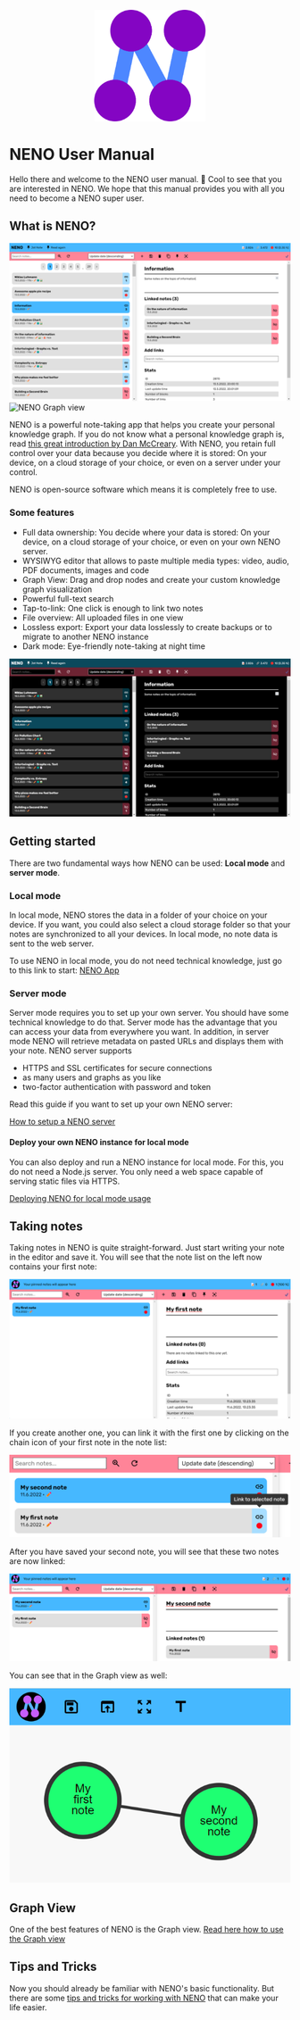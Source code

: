 <p align="center">
  <img
    style="text-align: center;"
    src="../frontend/assets/app-icon/logo.svg"
    alt="NENO Logo"
    width="200" height="200" 
  >
</p>

# NENO User Manual

Hello there and welcome to the NENO user manual. 👋 Cool to see that you are interested in NENO. We hope that this manual provides you with all you need to become a NENO super user.

## What is NENO?

![NENO Editor view](./img/neno-light.png)
![NENO Graph view](./img/graph%20view.png)

NENO is a powerful note-taking app that helps you create your personal knowledge graph. If you do not know what a personal knowledge graph is, read [this great introduction by Dan McCreary](https://towardsdatascience.com/personal-knowledge-graphs-9a23a0b099af). With NENO, you retain full control over your data because you decide where it is stored: On your device, on a cloud storage of your choice, or even on a server under your control.

NENO is open-source software which means it is completely free to use.

### Some features

* Full data ownership: You decide where your data is stored: On your device, on a cloud storage of your choice, or even on your own NENO server.
* WYSIWYG editor that allows to paste multiple media types: video, audio, PDF documents, images and code
* Graph View: Drag and drop nodes and create your custom knowledge graph visualization
* Powerful full-text search
* Tap-to-link: One click is enough to link two notes
* File overview: All uploaded files in one view
* Lossless export: Export your data losslessly to create backups or to migrate to another NENO instance
* Dark mode: Eye-friendly note-taking at night time

![NENO Editor view in dark mode](./img/neno-dark.png)

## Getting started

There are two fundamental ways how NENO can be used: **Local mode** and **server mode**.

### Local mode

In local mode, NENO stores the data in a folder of your choice on your
device. If you want, you could also select a cloud storage folder so that your notes are synchronized to all your devices.
In local mode, no note data is sent to the web server.

To use NENO in local mode, you do not need technical knowledge, just go to this link to start:
[NENO App](https://sebastianzimmer.github.io/neno/login)

### Server mode

Server mode requires you to set up your own server.
You should have some technical knowledge to do that.
Server mode has the advantage that you can access your data from everywhere you
want. In addition, in server mode NENO will retrieve metadata on pasted URLs
and displays them with your note.
NENO server supports
* HTTPS and SSL certificates for secure connections
* as many users and graphs as you like
* two-factor authentication with password and token

Read this guide if you want to set up your own NENO server:

[How to setup a NENO server](./Server.md)

#### Deploy your own NENO instance for local mode

You can also deploy and run a NENO instance for local mode.
For this, you do not need a Node.js server. You only need a
web space capable of serving static files via HTTPS.

[Deploying NENO for local mode usage](./DeployNENOLocalMode.md)

## Taking notes

Taking notes in NENO is quite straight-forward. Just start writing your note
in the editor and save it. You will see that the note list on the left now
contains your first note:

![My first note](./img/my-first-note.png)

If you create another one, you can link it with the first one by clicking on the
chain icon of your first note in the note list:

![Link to another note](./img/link-to-another-note.png)

After you have saved your second note, you will see that these two notes are
now linked:

![Two linked notes](./img/two-linked-notes.png)

You can see that in the Graph view as well:

![Two linked notes in Graph view](./img/two-linked-notes-in-graph-view.png)

## Graph View

One of the best features of NENO is the Graph view.
[Read here how to use the Graph view](./GraphView.md)

## Tips and Tricks

Now you should already be familiar with NENO's basic functionality. But there
are some [tips and tricks for working with NENO](./TipsAndTricks.md) that
can make your life easier.